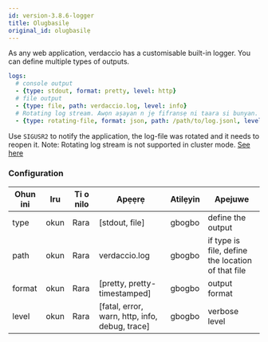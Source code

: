```yaml
---
id: version-3.8.6-logger
title: Olugbasilẹ
original_id: olugbasilẹ
---
```


As any web application, verdaccio has a customisable built-in logger. You can define multiple types of outputs.

```yaml
logs:
  # console output
  - {type: stdout, format: pretty, level: http}
  # file output
  - {type: file, path: verdaccio.log, level: info}
  # Rotating log stream. Awọn aṣayan n jẹ fifransẹ ni taara si bunyan. See: https://github.com/trentm/node-bunyan#stream-type-rotating-file
  - {type: rotating-file, format: json, path: /path/to/log.jsonl, level: http, options: {period: 1d}}
```

Use `SIGUSR2` to notify the application, the log-file was rotated and it needs to reopen it. Note: Rotating log stream is not supported in cluster mode. [See here](https://github.com/trentm/node-bunyan#stream-type-rotating-file)

### Configuration

| Ohun ini | Iru  | Ti o nilo | Apẹẹrẹ                                         | Atilẹyin | Apejuwe                                           |
| -------- | ---- | --------- | ---------------------------------------------- | -------- | ------------------------------------------------- |
| type     | okun | Rara      | [stdout, file]                                 | gbogbo   | define the output                                 |
| path     | okun | Rara      | verdaccio.log                                  | gbogbo   | if type is file, define the location of that file |
| format   | okun | Rara      | [pretty, pretty-timestamped]                   | gbogbo   | output format                                     |
| level    | okun | Rara      | [fatal, error, warn, http, info, debug, trace] | gbogbo   | verbose level                                     |
